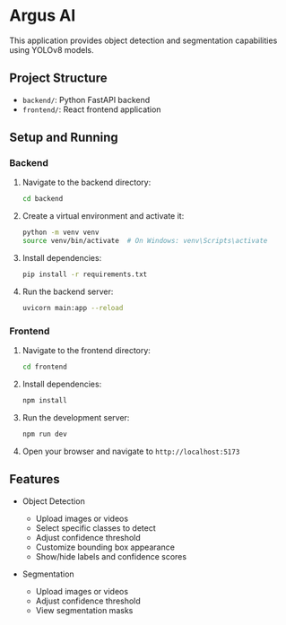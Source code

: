 # Argus AI

This application provides object detection and segmentation capabilities using YOLOv8 models.

## Project Structure

- `backend/`: Python FastAPI backend
- `frontend/`: React frontend application

## Setup and Running

### Backend

1. Navigate to the backend directory:
   ```bash
   cd backend
   ```

2. Create a virtual environment and activate it:
   ```bash
   python -m venv venv
   source venv/bin/activate  # On Windows: venv\Scripts\activate
   ```

3. Install dependencies:
   ```bash
   pip install -r requirements.txt
   ```

4. Run the backend server:
   ```bash
   uvicorn main:app --reload
   ```

### Frontend

1. Navigate to the frontend directory:
   ```bash
   cd frontend
   ```

2. Install dependencies:
   ```bash
   npm install
   ```

3. Run the development server:
   ```bash
   npm run dev
   ```

4. Open your browser and navigate to `http://localhost:5173`

## Features

- Object Detection
  - Upload images or videos
  - Select specific classes to detect
  - Adjust confidence threshold
  - Customize bounding box appearance
  - Show/hide labels and confidence scores

- Segmentation
  - Upload images or videos
  - Adjust confidence threshold
  - View segmentation masks
